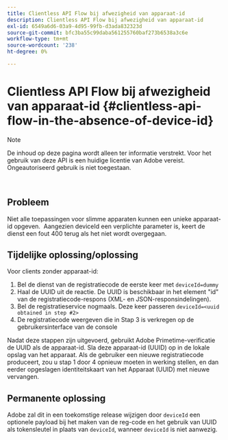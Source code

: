 ```yaml
---
title: Clientless API Flow bij afwezigheid van apparaat-id
description: Clientless API Flow bij afwezigheid van apparaat-id
exl-id: 6549a6d6-03a9-4d95-99fb-d3ada832323d
source-git-commit: bfc3ba55c99daba561255760baf273b6538a3c6e
workflow-type: tm+mt
source-wordcount: '238'
ht-degree: 0%

---
```


# Clientless API Flow bij afwezigheid van apparaat-id {#clientless-api-flow-in-the-absence-of-device-id}

>[!NOTE]
>
>De inhoud op deze pagina wordt alleen ter informatie verstrekt. Voor het gebruik van deze API is een huidige licentie van Adobe vereist. Ongeautoriseerd gebruik is niet toegestaan.

</br>


## Probleem

Niet alle toepassingen voor slimme apparaten kunnen een unieke apparaat-id opgeven.  Aangezien deviceId een verplichte parameter is, keert de dienst een fout 400 terug als het niet wordt overgegaan.


## Tijdelijke oplossing/oplossing

Voor clients zonder apparaat-id:

1. Bel de dienst van de registratiecode de eerste keer met `deviceId=dummy`
1. Haal de UUID uit de reactie. De UUID is beschikbaar in het element &quot;id&quot; van de registratiecode-respons (XML- en JSON-responsindelingen).
1. Bel de registratieservice nogmaals. Deze keer passeren `deviceId=<uuid obtained in step #2>`
1. De registratiecode weergeven die in Stap 3 is verkregen op de gebruikersinterface van de console


Nadat deze stappen zijn uitgevoerd, gebruikt Adobe Primetime-verificatie de UUID als de apparaat-id. Sla deze apparaat-id (UUID) op in de lokale opslag van het apparaat. Als de gebruiker een nieuwe registratiecode produceert, zou u stap 1 door 4 opnieuw moeten in werking stellen, en dan eerder opgeslagen identiteitskaart van het Apparaat (UUID) met nieuwe vervangen.



## Permanente oplossing

Adobe zal dit in een toekomstige release wijzigen door `deviceId` een optionele payload bij het maken van de reg-code en het gebruik van UUID als tokensleutel in plaats van `deviceId`, wanneer `deviceId` is niet aanwezig.

<!--
## Related Information

- [Clientless API Reference](/help/authentication/rest-api-reference.md)
-->
